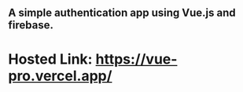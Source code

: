 ## A simple authentication app using Vue.js and firebase.

# Hosted Link: https://vue-pro.vercel.app/
